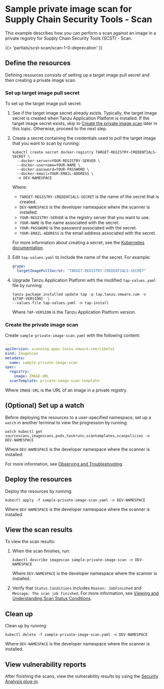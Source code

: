 # Sample private image scan for Supply Chain Security Tools - Scan

This example describes how you can perform a scan against an image in a private registry for Supply
Chain Security Tools (SCST) - Scan.

{{> 'partials/scst-scan/scan-1-0-deprecation' }}

## <a id="define-resources"></a> Define the resources

Defining resources consists of setting up a target image pull secret and then creating a private
image scan.

### <a id="set-up-target-secret"></a> Set up target image pull secret

To set up the target image pull secret:

1. See if the target image secret already exists. Typically, the target image secret is created when
   Tanzu Application Platform is installed. If the target image secret exists, skip to
   [Create the private image scan](#create-private-image-scan) later in this topic. Otherwise,
   proceed to the next step.

1. Create a secret containing the credentials used to pull the target image that you want to scan by
   running:

   ```console
   kubectl create secret docker-registry TARGET-REGISTRY-CREDENTIALS-SECRET \
     --docker-server=YOUR-REGISTRY-SERVER \
     --docker-username=YOUR-NAME \
     --docker-password=YOUR-PASSWORD \
     --docker-email=YOUR-EMAIL-ADDRESS \
     -n DEV-NAMESPACE
   ```

   Where:

   - `TARGET-REGISTRY-CREDENTIALS-SECRET` is the name of the secret that is created.
   - `DEV-NAMESPACE` is the developer namespace where the scanner is installed.
   - `YOUR-REGISTRY-SERVER` is the registry server that you want to use.
   - `YOUR-NAME` is the name associated with the secret.
   - `YOUR-PASSWORD` is the password associated with the secret.
   - `YOUR-EMAIL-ADDRESS` is the email address associated with the secret.

   For more information about creating a secret, see the
   [Kubernetes documentation](https://kubernetes.io/docs/tasks/configure-pod-container/pull-image-private-registry/#create-a-secret-by-providing-credentials-on-the-command-line).

1. Edit `tap-values.yaml` to include the name of the secret. For example:

    ```yaml
    grype:
      targetImagePullSecret: "TARGET-REGISTRY-CREDENTIALS-SECRET"
    ```

1. Upgrade Tanzu Application Platform with the modified `tap-values.yaml` file by running:

   ```console
   tanzu package installed update tap -p tap.tanzu.vmware.com -v ${TAP-VERSION}  \
   --values-file tap-values.yaml -n tap-install
   ```

   Where `TAP-VERSION` is the Tanzu Application Platform version.

### <a id="create-private-image-scan"></a> Create the private image scan

Create `sample-private-image-scan.yaml` with the following content:

```yaml
---
apiVersion: scanning.apps.tanzu.vmware.com/v1beta1
kind: ImageScan
metadata:
  name: sample-private-image-scan
spec:
  registry:
    image: IMAGE-URL
  scanTemplate: private-image-scan-template
```

Where `IMAGE-URL` is the URL of an image in a private registry.

## <a id="set-up-watch"></a> (Optional) Set up a watch

Before deploying the resources to a user-specified namespace, set up a `watch` in another terminal
to view the progression by running:

```console
watch kubectl get sourcescans,imagescans,pods,taskruns,scantemplates,scanpolicies -n DEV-NAMESPACE
```

Where `DEV-NAMESPACE` is the developer namespace where the scanner is installed.

For more information, see [Observing and Troubleshooting](../observing.hbs.md).

## <a id="deploy-resources"></a> Deploy the resources

Deploy the resources by running:

```console
kubectl apply -f sample-private-image-scan.yaml -n DEV-NAMESPACE
```

Where `DEV-NAMESPACE` is the developer namespace where the scanner is installed.

## <a id="view-scan-results"></a> View the scan results

To view the scan results:

1. When the scan finishes, run:

   ```console
   kubectl describe imagescan sample-private-image-scan -n DEV-NAMESPACE
   ```

   Where `DEV-NAMESPACE` is the developer namespace where the scanner is installed.

1. Verify that `Status.Conditions` includes `Reason: JobFinished` and
   `Message: The scan job finished`. For more information, see
   [Viewing and Understanding Scan Status Conditions](../results.hbs.md).

## <a id="clean-up"></a> Clean up

Clean up by running:

```console
kubectl delete -f sample-private-image-scan.yaml -n DEV-NAMESPACE
```

Where `DEV-NAMESPACE` is the developer namespace where the scanner is installed.

## <a id="view-vuln-reports"></a> View vulnerability reports

After finishing the scans, view the vulnerability results by using the
[Security Analysis plug-in](../../tap-gui/plugins/sa-tap-gui.hbs.md).
